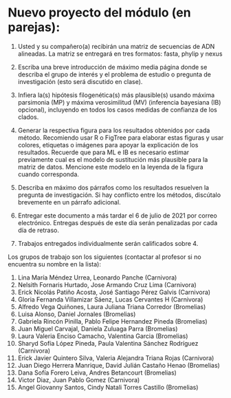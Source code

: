 # Nuevo proyecto del módulo (en parejas):

1. Usted y su compañero(a) recibirán una matriz de secuencias de ADN alineadas. La matriz se entregará en tres formatos: fasta, phylip y nexus

2. Escriba una breve introducción de máximo media página donde se describa el grupo de interés y el problema de estudio o pregunta de investigación (esto será discutido en clase).

3. Infiera la(s) hipótesis filogenética(s) más plausible(s) usando máxima parsimonia (MP) y máxima verosimilitud (MV) (inferencia bayesiana (IB) opcional), incluyendo en todos los casos medidas de confianza de los clados.

4. Generar la respectiva figura para los resultados obtenidos por cada método. Recomiendo usar R o FigTree para elaborar estas figuras y usar colores, etiquetas o imágenes para apoyar la explicación de los resultados. Recuerde que para ML e IB es necesario estimar previamente cual es el modelo de sustitución más plausible para la matriz de datos. Mencione este modelo en la leyenda de la figura cuando corresponda. 

5. Describa en máximo dos párrafos como los resultados resuelven la pregunta de investigación. Si hay conflicto entre los métodos, discútalo brevemente en un párrafo adicional.

6. Entregar este documento a más tardar el 6 de julio de 2021 por correo electrónico. Entregas después de este día serán penalizadas por cada día de retraso.

7. Trabajos entregados individualmente serán calificados sobre 4.

Los grupos de trabajo son los siguientes (contactar al profesor si no encuentra su nombre en la lista):

1. Lina María Méndez Urrea, Leonardo Panche (Carnivora)
2. Nelsith Fornaris Hurtado, Jose Armando Cruz Lima (Carnivora)
3. Erick Nicolás Patiño Acosta, José Santiago Pérez Galvis (Carnivora)
4. Gloria Fernanda Villamizar Sáenz, Lucas Cervantes H (Carnivora)
5. Alfredo Vega Quiñones, Laura Juliana Triana Corredor (Bromelias)
6. Luisa Alonso, Daniel Jornales (Bromelias)
7. Gabriela Rincón Pinilla, Pablo Felipe Hernandez Pineda (Bromelias)
8. Juan Miguel Carvajal, Daniela Zuluaga Parra (Bromelias)
9. Laura Valeria Enciso Camacho, Valentina Garcia (Bromelias)
10. Sharyd Sofía López Pineda, Paula Valentina Sánchez Rodríguez (Carnivora)
11. Erick Javier Quintero Silva, Valeria Alejandra Triana Rojas (Carnivora)
12. Juan Diego Herrera Manrique, David Julián Castaño Henao (Bromelias)
13. Dana Sofía Forero Leiva, Andres Betancourt (Bromelias)
14. Victor Diaz, Juan Pablo Gomez (Carnivora)
15. Angel Giovanny Santos, Cindy Natali Torres Castillo (Bromelias)
